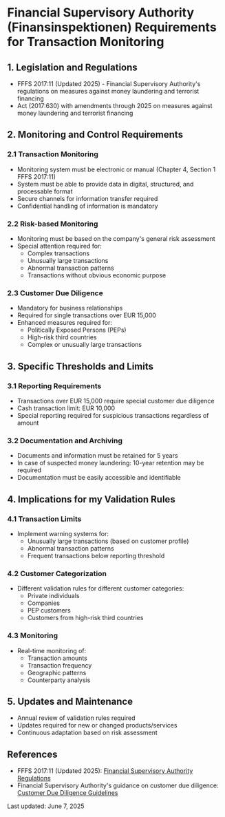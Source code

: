 # Financial Supervisory Authority (Finansinspektionen) Requirements for Transaction Monitoring

## 1. Legislation and Regulations
- FFFS 2017:11 (Updated 2025) - Financial Supervisory Authority's regulations on measures against money laundering and terrorist financing
- Act (2017:630) with amendments through 2025 on measures against money laundering and terrorist financing

## 2. Monitoring and Control Requirements

### 2.1 Transaction Monitoring
- Monitoring system must be electronic or manual (Chapter 4, Section 1 FFFS 2017:11)
- System must be able to provide data in digital, structured, and processable format
- Secure channels for information transfer required
- Confidential handling of information is mandatory

### 2.2 Risk-based Monitoring
- Monitoring must be based on the company's general risk assessment
- Special attention required for:
  * Complex transactions
  * Unusually large transactions
  * Abnormal transaction patterns
  * Transactions without obvious economic purpose

### 2.3 Customer Due Diligence
- Mandatory for business relationships
- Required for single transactions over EUR 15,000
- Enhanced measures required for:
  * Politically Exposed Persons (PEPs)
  * High-risk third countries
  * Complex or unusually large transactions

## 3. Specific Thresholds and Limits

### 3.1 Reporting Requirements
- Transactions over EUR 15,000 require special customer due diligence
- Cash transaction limit: EUR 10,000
- Special reporting required for suspicious transactions regardless of amount

### 3.2 Documentation and Archiving
- Documents and information must be retained for 5 years
- In case of suspected money laundering: 10-year retention may be required
- Documentation must be easily accessible and identifiable

## 4. Implications for my Validation Rules

### 4.1 Transaction Limits
- Implement warning systems for:
  * Unusually large transactions (based on customer profile)
  * Abnormal transaction patterns
  * Frequent transactions below reporting threshold

### 4.2 Customer Categorization
- Different validation rules for different customer categories:
  * Private individuals
  * Companies
  * PEP customers
  * Customers from high-risk third countries

### 4.3 Monitoring
- Real-time monitoring of:
  * Transaction amounts
  * Transaction frequency
  * Geographic patterns
  * Counterparty analysis

## 5. Updates and Maintenance
- Annual review of validation rules required
- Updates required for new or changed products/services
- Continuous adaptation based on risk assessment

## References
- FFFS 2017:11 (Updated 2025): [Financial Supervisory Authority Regulations](https://www.fi.se/sv/vara-register/sok/fffs/2017/2017_11/)
- Financial Supervisory Authority's guidance on customer due diligence: [Customer Due Diligence Guidelines](https://fi.se/penningtvatt-kundkannedom)

Last updated: June 7, 2025 